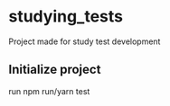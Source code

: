 # studying_tests
Project made for study test development
## Initialize project
run npm run/yarn test
